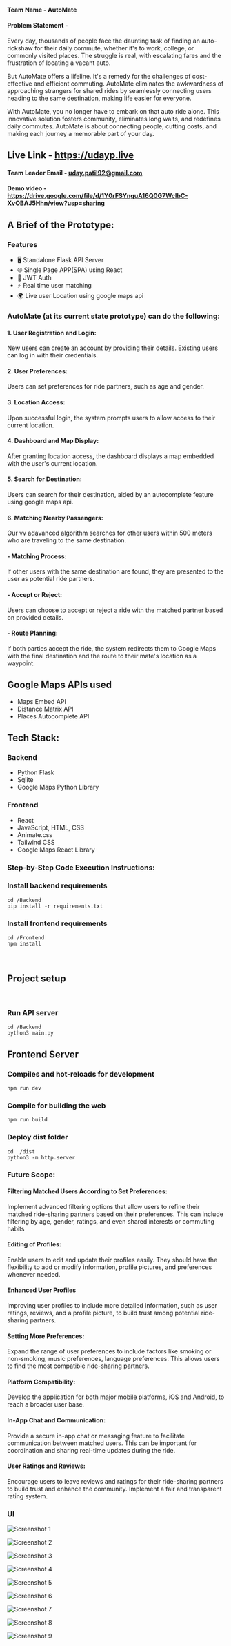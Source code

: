 #### Team Name - AutoMate
#### Problem Statement - 

Every day, thousands of people face the daunting task of finding an auto-rickshaw for their daily commute, whether it's to work, college, or commonly visited places. The struggle is real, with escalating fares and the frustration of locating a vacant auto.

 But AutoMate offers a lifeline. It's a remedy for the challenges of cost-effective and efficient commuting. AutoMate eliminates the awkwardness of approaching strangers for shared rides by seamlessly connecting users heading to the same destination, making life easier for everyone.

With AutoMate, you no longer have to embark on that auto ride alone. This innovative solution fosters community, eliminates long waits, and redefines daily commutes. AutoMate is about connecting people, cutting costs, and making each journey a memorable part of your day. 


## Live Link - https://udayp.live


#### Team Leader Email - uday.patil92@gmail.com




#### Demo video - https://drive.google.com/file/d/1Y0rFSYnguA16Q0G7WcIbC-XvOBAJ5Hhn/view?usp=sharing

## A Brief of the Prototype:


### Features

- 🖥️ Standalone Flask API Server
- 🌐 Single Page APP(SPA) using React
- 🔐 JWT Auth
- ⚡ Real time user matching
- 🌍 Live user Location using google maps api



### AutoMate (at its current state prototype) can do the following:

#### 1. User Registration and Login:

New users can create an account by providing their details.
Existing users can log in with their credentials.

#### 2. User Preferences:

Users can set preferences for ride partners, such as age and gender.

#### 3. Location Access:

Upon successful login, the system prompts users to allow access to their current location.

#### 4. Dashboard and Map Display:

After granting location access, the dashboard displays a map embedded with the user's current location.

#### 5. Search for Destination:

Users can search for their destination, aided by an autocomplete feature using google maps api.


#### 6. Matching Nearby Passengers:

Our vv adavanced algorithm searches for other users within 500 meters who are traveling to the same destination.

#### - Matching Process:

If other users with the same destination are found, they are presented to the user as potential ride partners.

#### - Accept or Reject:

Users can choose to accept or reject a ride with the matched partner based on provided details.

#### - Route Planning:

If both parties accept the ride, the system redirects them to Google Maps with the final destination and the route to their mate's location as a waypoint.


## Google Maps APIs used
- Maps Embed API
- Distance Matrix API
- Places Autocomplete API
  
## Tech Stack: 
   
### Backend

- Python Flask
- Sqlite
- Google Maps Python Library


### Frontend

- React
- JavaScript, HTML, CSS
- Animate.css
- Tailwind CSS
- Google Maps React Library

 
   
### Step-by-Step Code Execution Instructions:
  
### Install backend requirements
```
cd /Backend
pip install -r requirements.txt

```

### Install frontend requirements
```
cd /Frontend
npm install
```
<br>

## Project setup
<br>

### Run API server 
```
cd /Backend
python3 main.py
```


## Frontend Server

### Compiles and hot-reloads for development
```
npm run dev
```

### Compile for building the web
```
npm run build
```
### Deploy dist folder
```
cd  /dist
python3 -m http.server
```
  
### Future Scope:

#### Filtering Matched Users According to Set Preferences:

Implement advanced filtering options that allow users to refine their matched ride-sharing partners based on their preferences. This can include filtering by age, gender, ratings, and even shared interests or commuting habits

#### Editing of Profiles:

Enable users to edit and update their profiles easily. They should have the flexibility to add or modify information, profile pictures, and preferences whenever needed.

#### Enhanced User Profiles

Improving user profiles to include more detailed information, such as user ratings, reviews, and a profile picture, to build trust among potential ride-sharing partners.

#### Setting More Preferences:

Expand the range of user preferences to include factors like smoking or non-smoking, music preferences, language preferences. This allows users to find the most compatible ride-sharing partners.

#### Platform Compatibility:
 Develop the application for both major mobile platforms, iOS and Android, to reach a broader user base.

#### In-App Chat and Communication:

Provide a secure in-app chat or messaging feature to facilitate communication between matched users. This can be important for coordination and sharing real-time updates during the ride.

#### User Ratings and Reviews:

Encourage users to leave reviews and ratings for their ride-sharing partners to build trust and enhance the community. Implement a fair and transparent rating system.


### UI


![Screenshot 1](https://github.com/Soumya-Vaidya/AutoMate/assets/92262469/dafd6b64-6bcb-4d27-93e3-9b127ff59621)


![Screenshot 2](https://github.com/Soumya-Vaidya/AutoMate/assets/92262469/3605534b-352c-450a-8551-5e4a9f7bd193)


![Screenshot 3](https://github.com/Soumya-Vaidya/AutoMate/assets/92262469/e016e900-f310-4ea3-9ce7-efa62970d609)


![Screenshot 4](https://github.com/Soumya-Vaidya/AutoMate/assets/92262469/e3bed0b5-5ace-4cef-9281-cdf92f648ba2)


![Screenshot 5](https://github.com/Soumya-Vaidya/AutoMate/assets/92262469/c5ff8a4d-a46c-4659-a5e6-f39d4f6bdbc3)


![Screenshot 6](https://github.com/Soumya-Vaidya/AutoMate/assets/92262469/d56513d5-d408-4f80-b574-2108cee27462)


![Screenshot 7](https://github.com/Soumya-Vaidya/AutoMate/assets/92262469/914cfe7c-1824-4a48-b4f1-82a6af7948e5)


![Screenshot 8](https://github.com/Soumya-Vaidya/AutoMate/assets/92262469/c33f076e-d36a-400a-9e94-c8e0f5bb0f31)


![Screenshot 9](https://github.com/Soumya-Vaidya/AutoMate/assets/92262469/cedd069c-a1ff-4395-9a2e-8d139569d76f)



